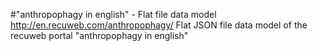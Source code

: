 #"anthropophagy in english" - Flat file data model
http://en.recuweb.com/anthropophagy/
Flat JSON file data model of the recuweb portal "anthropophagy in english"
